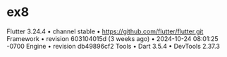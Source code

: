 # ex8


Flutter 3.24.4 • channel stable • https://github.com/flutter/flutter.git
Framework • revision 603104015d (3 weeks ago) • 2024-10-24 08:01:25 -0700
Engine • revision db49896cf2
Tools • Dart 3.5.4 • DevTools 2.37.3

